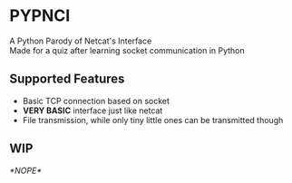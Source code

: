 # PYPNCI

A Python Parody of Netcat's Interface  
Made for a quiz after learning socket communication in Python

## Supported Features
- Basic TCP connection based on socket
- **VERY BASIC** interface just like netcat
- File transmission, while only tiny little ones can be transmitted though

## WIP
*\*NOPE\**
